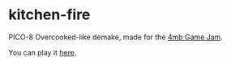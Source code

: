 # kitchen-fire
PICO-8 Overcooked-like demake, made for the [4mb Game Jam](https://itch.io/jam/4mb).

You can play it [here](https://tducasse.itch.io/the-kitchen-is-on-fire).
